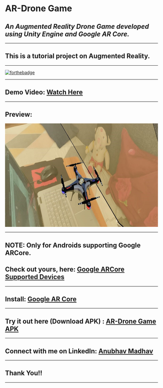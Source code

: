 # **AR-Drone Game**
## *An Augmented Reality Drone Game developed using Unity Engine and Google AR Core.*
---
##  This is a tutorial project on Augmented Reality. 
---
[![forthebadge](https://forthebadge.com/images/badges/made-with-c-sharp.svg)](https://forthebadge.com)

---
## Demo Video: [Watch Here](https://drive.google.com/drive/folders/1x2K2qraWcF2z7tRcV4h4-hHzoxunWxoK?usp=sharing)
---
## Preview:
<img src="DroneAR.jpeg" width="550" height="340"/>

---
## NOTE: Only for Androids supporting Google ARCore.
## Check out yours, here: [Google ARCore Supported Devices](https://developers.google.com/ar/devices)
---
## Install: [Google AR Core](https://play.google.com/store/apps/details?id=com.google.ar.core) 
---
## Try it out here (Download APK) : [AR-Drone Game APK](https://drive.google.com/file/d/1Y2HCvFQcZaecN8MKOHqivsF0OB9oG0n9/view?usp=sharing)
---

## Connect with me on LinkedIn: **[Anubhav Madhav](https://www.linkedin.com/in/anubhav-madhav/)**
---
## Thank You!!
---

